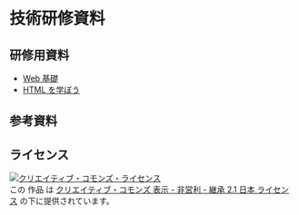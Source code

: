 # 技術研修資料

## 研修用資料

* [Web 基礎](https://github.com/Kazuma/Textbook/blob/master/the-learning-web.md)
* [HTML を学ぼう](https://github.com/Kazuma/Textbook/blob/master/html-tutorial.md)

## 参考資料

## ライセンス

<a rel="license" href="http://creativecommons.org/licenses/by-nc-sa/2.1/jp/"><img alt="クリエイティブ・コモンズ・ライセンス" style="border-width:0" src="http://i.creativecommons.org/l/by-nc-sa/2.1/jp/88x31.png" /></a><br />この 作品 は <a rel="license" href="http://creativecommons.org/licenses/by-nc-sa/2.1/jp/">クリエイティブ・コモンズ 表示 - 非営利 - 継承 2.1 日本 ライセンス</a> の下に提供されています。
